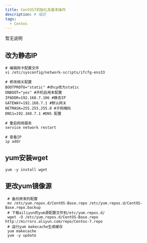 ```yaml
---
title: CentOS7初始化及基本操作
description: # 描述
tags: 
  - Centos
---
```


暂无说明

<!-- more -->

## 改为静态IP

````
# 编辑网卡配置文件
vi /etc/sysconfig/network-scripts/ifcfg-ens33
````

````
# 修改相关配置
BOOTPROTO="static" #dhcp改为static 
ONBOOT="yes" #开机启用本配置
IPADDR=192.168.7.106 #静态IP
GATEWAY=192.168.7.1 #默认网关
NETMASK=255.255.255.0 #子网掩码
DNS1=192.168.7.1 #DNS 配置
````

````
# 重启网络服务
service network restart
````

````
# 查看IP
ip addr
````

## yum安装wget

````
yum -y install wget
````



## 更改yum镜像源

````
 # 备份原来的配置
 mv /etc/yum.repos.d/CentOS-Base.repo /etc/yum.repos.d/CentOS-Base.repo.backup
 # 下载ailiyun的yum源配置文件到/etc/yum.repos.d/
 wget -O /etc/yum.repos.d/CentOS-Base.repo http://mirrors.aliyun.com/repo/Centos-7.repo
 # 运行yum makecache生成缓存
 yum makecache
 yum -y update
````



